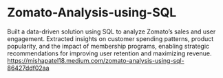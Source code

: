 # Zomato-Analysis-using-SQL
Built a data-driven solution using SQL to analyze Zomato’s sales and user engagement. Extracted insights on customer spending patterns, product popularity, and the impact of membership programs, enabling strategic recommendations for improving user retention and maximizing revenue.
https://mishapatel18.medium.com/zomato-analysis-using-sql-86427ddf02aa
